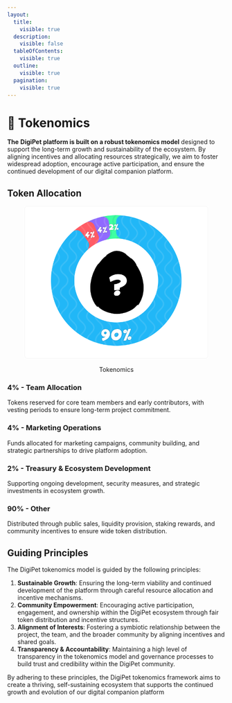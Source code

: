 ```yaml
---
layout:
  title:
    visible: true
  description:
    visible: false
  tableOfContents:
    visible: true
  outline:
    visible: true
  pagination:
    visible: true
---
```


# 🐥 Tokenomics

**The** **DigiPet platform is built on a robust tokenomics model** designed to support the long-term growth and sustainability of the ecosystem. By aligning incentives and allocating resources strategically, we aim to foster widespread adoption, encourage active participation, and ensure the continued development of our digital companion platform.

## Token Allocation



<div align="center"><figure><img src=".gitbook/assets/tokenomics-section-1.png" alt=""><figcaption><p>Tokenomics</p></figcaption></figure></div>

### 4% - Team Allocation

Tokens reserved for core team members and early contributors, with vesting periods to ensure long-term project commitment.

### 4% - Marketing Operations

Funds allocated for marketing campaigns, community building, and strategic partnerships to drive platform adoption.

### 2% - Treasury & Ecosystem Development

Supporting ongoing development, security measures, and strategic investments in ecosystem growth.

### 90% - Other

Distributed through public sales, liquidity provision, staking rewards, and community incentives to ensure wide token distribution.

## Guiding Principles

The DigiPet tokenomics model is guided by the following principles:

1. **Sustainable Growth**: Ensuring the long-term viability and continued development of the platform through careful resource allocation and incentive mechanisms.
2. **Community Empowerment**: Encouraging active participation, engagement, and ownership within the DigiPet ecosystem through fair token distribution and incentive structures.
3. **Alignment of Interests**: Fostering a symbiotic relationship between the project, the team, and the broader community by aligning incentives and shared goals.
4. **Transparency & Accountability**: Maintaining a high level of transparency in the tokenomics model and governance processes to build trust and credibility within the DigiPet community.

By adhering to these principles, the DigiPet tokenomics framework aims to create a thriving, self-sustaining ecosystem that supports the continued growth and evolution of our digital companion platform
